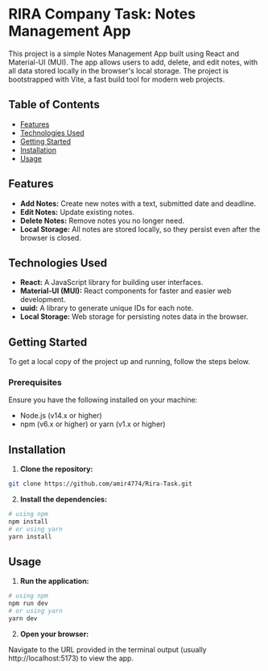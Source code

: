 # RIRA Company Task: Notes Management App

This project is a simple Notes Management App built using React and Material-UI (MUI). The app allows users to add, delete, and edit notes, with all data stored locally in the browser's local storage. The project is bootstrapped with Vite, a fast build tool for modern web projects.

## Table of Contents

- [Features](#features)
- [Technologies Used](#technologies-used)
- [Getting Started](#getting-started)
- [Installation](#installation)
- [Usage](#usage)

## Features

- **Add Notes:** Create new notes with a text, submitted date and deadline.
- **Edit Notes:** Update existing notes.
- **Delete Notes:** Remove notes you no longer need.
- **Local Storage:** All notes are stored locally, so they persist even after the browser is closed.

## Technologies Used

- **React:** A JavaScript library for building user interfaces.
- **Material-UI (MUI):** React components for faster and easier web development.
- **uuid:** A library to generate unique IDs for each note.
- **Local Storage:** Web storage for persisting notes data in the browser.

## Getting Started

To get a local copy of the project up and running, follow the steps below.

### Prerequisites

Ensure you have the following installed on your machine:

- Node.js (v14.x or higher)
- npm (v6.x or higher) or yarn (v1.x or higher)

## Installation
1. **Clone the repository:**
```bash
git clone https://github.com/amir4774/Rira-Task.git
```
2. **Install the dependencies:**
```bash
# using npm
npm install
# or using yarn
yarn install
```
## Usage

1. **Run the application:**

```bash
# using npm
npm run dev
# or using yarn
yarn dev
```
2. **Open your browser:**

Navigate to the URL provided in the terminal output (usually http://localhost:5173) to view the app.
